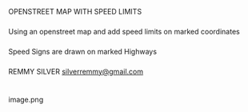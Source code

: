 OPENSTREET MAP WITH SPEED LIMITS
###
Using an openstreet map and add speed limits on marked coordinates
###
Speed Signs are drawn on marked Highways
###
REMMY SILVER <silverremmy@gmail.com>
#
image.png